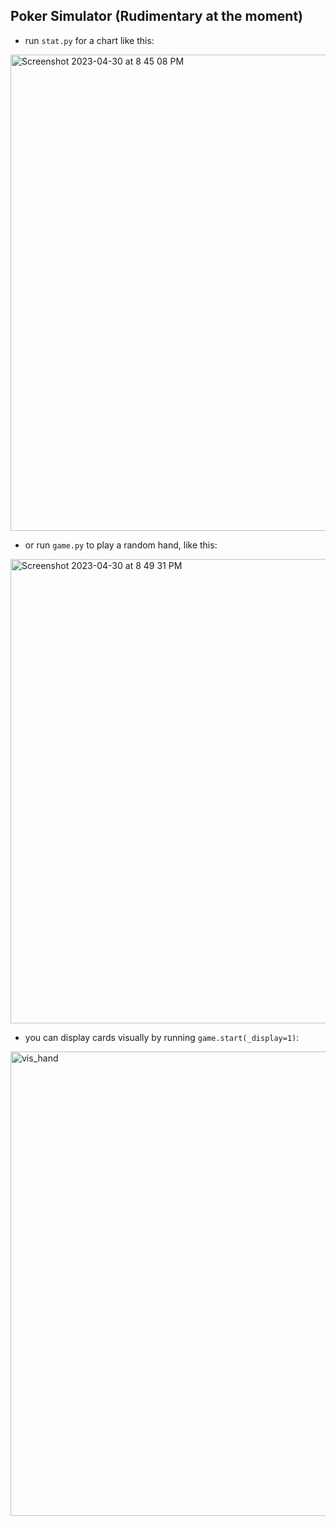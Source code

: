 ## Poker Simulator (Rudimentary at the moment)

- run `stat.py` for a chart like this:
<img width="762" alt="Screenshot 2023-04-30 at 8 45 08 PM" src="https://user-images.githubusercontent.com/85849407/235384372-82723344-aeca-4325-b11b-b3b213f87b7c.png">

- or run `game.py` to play a random hand, like this:
<img width="743" alt="Screenshot 2023-04-30 at 8 49 31 PM" src="https://user-images.githubusercontent.com/85849407/235384529-8ce6973e-2cac-4643-873d-df73675ad6bb.png">

- you can display cards visually by running `game.start(_display=1)`:
<img width="743" alt="vis_hand" src="./vis_hand.png">